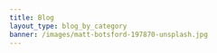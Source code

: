 ```yaml
---
title: Blog
layout_type: blog_by_category
banner: /images/matt-botsford-197870-unsplash.jpg
---
```

